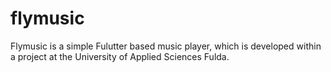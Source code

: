 # flymusic

Flymusic is a simple Fulutter based music player, which is developed within a project at the University of Applied Sciences Fulda.



